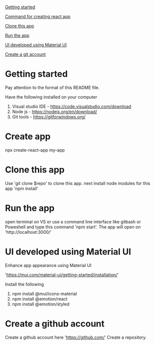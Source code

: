 [Getting started](#getting-started)

[Command for creating react app](#Create-app)

[Clone this app](#Clone-app)

[Run the app](#Run-the-app)

[UI developed using Material UI](#Material-UI)

[Create a git account](#Create-a-git-account)

# Getting started

Pay attention to the format of this README file.

Have the following installed on your computer

1. Visual studio IDE - https://code.visualstudio.com/download
2. Node js - https://nodejs.org/en/download/
3. Git tools - https://gitforwindows.org/

# Create app

npx create-react-app my-app

# Clone this app

Use 'git clone $repo' to clone this app.
next install node modules for this app 'npm install'

# Run the app

open terminal on VS or use a command line interface like gitbash or Poweshell and type this command 'npm start'. The app will open on 'http://localhost:3000/'

# UI developed using Material UI

Enhance app appearance using Material UI

'https://mui.com/material-ui/getting-started/installation/'

Install the following

1. npm install @mui/icons-material
2. npm install @emotion/react
3. npm install @emotion/styled

# Create a github account

Create a github account here 'https://github.com/'
Create a repository.